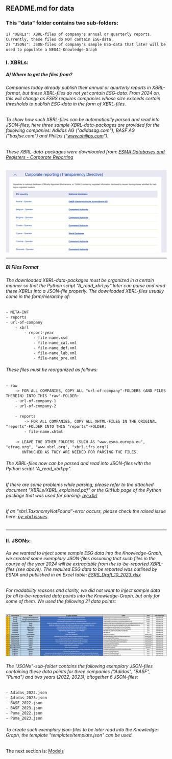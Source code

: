 ## README.md for data
### This "data" folder contains two sub-folders:
    1) "XBRLs": XBRL-files of company's annual or quarterly reports. Currently, these files do NOT contain ESG-data.
    2) "JSONs": JSON-files of company's sample ESG-data that later will be used to populate a NEO4J-Knowledge-Graph
    

### I. XBRLs:
##### A) Where to get the files from?
###### Companies today already publish their annual or quarterly reports in XBRL-format, but these XBRL-files do not yet contain ESG-data. From 2024 on, this will change as ESRS requires companies whose size exceeds certain thresholds to publish ESG-data in the form of XBRL-files. 

###### To show how such XBRL-files can be automatically parsed and read into JSON-files, here three sample XBRL-data-packages are provided for the following companies: Adidas AG ("adidasag.com"), BASF AG ("basfse.com") and Philips ("www.philips.com").
###### These XBRL-data-packages were downloaded from: [ESMA Databases and Registers - Corporate Reporting](https://www.esma.europa.eu/publications-and-data/databases-and-registers)

<img src="EU-Authorities.png" width="600" alt="">

 ---

##### B) Files Format
###### The downloaded XBRL-data-packages must be organized in a certain manner so that the Python script "A_read_xbrl.py" later can parse and read these XBRLs into a JSON-file properly. The downloaded XBRL-files usually come in the form/hierarchy of:

    - META-INF
    - reports
    - url-of-company
        - xbrl
            - report-year
                - file-name.xsd
                - file-name_cal.xml
                - file-name_def.xml
                - file-name_lab.xml
                - file-name_pre.xml

###### These files must be reorganized as follows:
    
    - raw
        -> FOR ALL COMPANIES, COPY ALL "url-of-company"-FOLDERS (AND FILES THEREIN) INTO THIS "raw"-FOLDER:
        - url-of-company-1
        - url-of-company-2

        - reports 
            -> FOR ALL COMPANIES, COPY ALL XHTML-FILES IN THE ORIGINAL "reports"-FOLDER INTO THIS "reports"-FOLDER:
            - file-name.xhtml

        -> LEAVE THE OTHER FOLDERS (SUCH AS "www.esma.europa.eu", "efrag.org", "www.xbrl.org", "xbrl.ifrs.org") 
           UNTOUCHED AS THEY ARE NEEDED FOR PARSING THE FILES. 

###### The XBRL-files now can be parsed and read into JSON-files with the Python script "A_read_xbrl.py". 
###### If there are some problems while parsing, please refer to the attached document "XBRLs/XBRL_explained.pdf" or the GitHub page of the Python package that was used for parsing: [py-xbrl](https://github.com/manusimidt/py-xbrl) 
###### If an "xbrl.TaxonomyNotFound"-error occurs, please check the raised issue here: [py-xbrl issues](https://github.com/manusimidt/py-xbrl/issues/120#issue-1979211265)

 ---

### II. JSONs:
###### As we wanted to inject some sample ESG data into the Knowledge-Graph, we created some exemplary JSON-files assuming that such files in the course of the year 2024 will be extractable from the to-be-reported XBRL-files (see above). The required ESG data to be reported was outlined by ESMA and published in an Excel table:  [ESRS_Draft_10_2023.xlsx](../../research/ESRS/ESRS_Draft_10_2023.xlsx)

###### For readability reasons and clarity, we did not want to inject sample data for all to-be-reported data points into the Knowledge-Graph, but only for some of them. We used the following 21 data points:

<img src="Knowledge-Graph-Sample-Data.png" width="1000" alt="">

###### The "JSONs"-sub-folder contains the following exemplary JSON-files containing these data points for three companies ("Adidas", "BASF", "Puma") and two years (2022, 2023), altogether 6 JSON-files: 
    - Adidas_2022.json
    - Adidas_2023.json
    - BASF_2022.json
    - BASF_2023.json
    - Puma_2022.json
    - Puma_2023.json
###### To create such exemplary json-files to be later read into the Knowledge-Graph, the template "templates/template.json" can be used.

The next section is: [Models](../../src/models/README-models.md)

